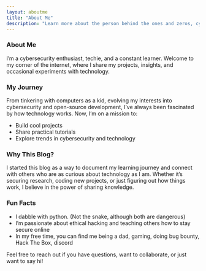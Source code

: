 ```yaml
---
layout: aboutme
title: "About Me"
description: "Learn more about the person behind the ones and zeros, cybersecurity enthusiast, techie, and constant learner."
---  
```



### About Me

I’m a cybersecurity enthusiast, techie, and a constant learner. Welcome to my corner of the internet, where I share my projects, insights, and occasional experiments with technology.  


### My Journey

From tinkering with computers as a kid, evolving my interests into cybersecurity and open-source development, I’ve always been fascinated by how technology works. Now, I’m on a mission to:  
- Build cool projects  
- Share practical tutorials  
- Explore trends in cybersecurity and technology  

### Why This Blog?  

I started this blog as a way to document my learning journey and connect with others who are as curious about technology as I am. Whether it’s securing research, coding new projects, or just figuring out how things work, I believe in the power of sharing knowledge.

### Fun Facts  

- I dabble with python. (Not the snake, although both are dangerous)  
- I’m passionate about ethical hacking and teaching others how to stay secure online  
- In my free time, you can find me being a dad, gaming, doing bug bounty, Hack The Box, discord  

Feel free to reach out if you have questions, want to collaborate, or just want to say hi!